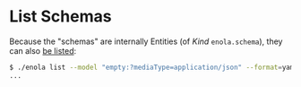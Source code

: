 <!--
    SPDX-License-Identifier: Apache-2.0

    Copyright 2023-2024 The Enola <https://enola.dev> Authors

    Licensed under the Apache License, Version 2.0 (the "License");
    you may not use this file except in compliance with the License.
    You may obtain a copy of the License at

        https://www.apache.org/licenses/LICENSE-2.0

    Unless required by applicable law or agreed to in writing, software
    distributed under the License is distributed on an "AS IS" BASIS,
    WITHOUT WARRANTIES OR CONDITIONS OF ANY KIND, either express or implied.
    See the License for the specific language governing permissions and
    limitations under the License.
-->

# List Schemas

Because the "schemas" are internally Entities (of _Kind_ `enola.schema`), they can also [be listed](index.md):

```bash cd ../.././..
$ ./enola list --model "empty:?mediaType=application/json" --format=yaml enola.schema
...
```
